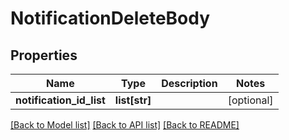 # NotificationDeleteBody

## Properties
Name | Type | Description | Notes
------------ | ------------- | ------------- | -------------
**notification_id_list** | **list[str]** |  | [optional] 

[[Back to Model list]](../README.md#documentation-for-models) [[Back to API list]](../README.md#documentation-for-api-endpoints) [[Back to README]](../README.md)

